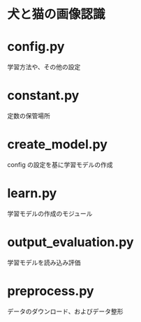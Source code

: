 # 犬と猫の画像認識

# config.py

学習方法や、その他の設定

# constant.py

定数の保管場所

# create_model.py

config の設定を基に学習モデルの作成

# learn.py

学習モデルの作成のモジュール

# output_evaluation.py

学習モデルを読み込み評価

# preprocess.py

データのダウンロード、およびデータ整形
